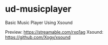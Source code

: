 # ud-musicplayer

 Basic Music Player Using Xsound

 Preview: https://streamable.com/rxq1ag
 Xsound: https://github.com/Xogy/xsound